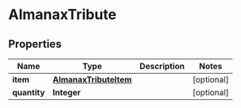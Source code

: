 

# AlmanaxTribute


## Properties

| Name | Type | Description | Notes |
|------------ | ------------- | ------------- | -------------|
|**item** | [**AlmanaxTributeItem**](AlmanaxTributeItem.md) |  |  [optional] |
|**quantity** | **Integer** |  |  [optional] |



